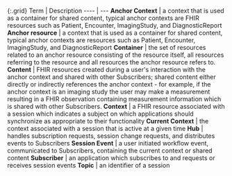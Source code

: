 {:.grid}
Term | Description
---- | ---
**Anchor Context** | a context that is used as a container for shared content, typical anchor contexts are FHIR resources such as Patient, Encounter, ImagingStudy, and DiagnosticReport
**Anchor resource** | a context that is used as a container for shared content, typical anchor contexts are resources such as Patient, Encounter, ImagingStudy, and DiagnosticReport
**Container** | the set of resources related to an anchor resource consisting of the resource itself, all resources referring to the resource and all resources the anchor resource refers to.
**Content** | FHIR resources created during a user's interaction with the anchor context and shared with other Subscribers; shared content either directly or indirectly references the anchor context - for example, if the anchor context is an imaging study the user may make a measurement resulting in a FHIR observation containing measurement information which is shared with other Subscribers.
**Context** | a FHIR resource associated with a session which indicates a subject on which applications should synchronize as appropriate to their functionality
**Current Context** | the context associated with a session that is active at a given time
**Hub** | handles subscription requests, session change requests, and distributes events to Subscribers
**Session Event** | a user initiated workflow event, communicated to Subscribers, containing the current context or shared content
**Subscriber** | an application which subscribes to and requests or receives session events
**Topic** | an identifier of a session
